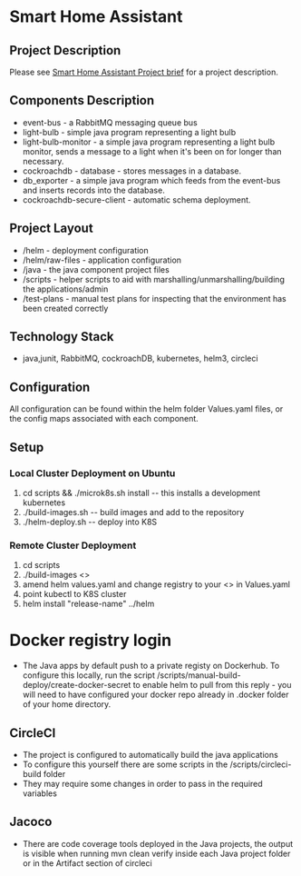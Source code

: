 # Smart Home Assistant 

## Project Description

Please see [Smart Home Assistant Project brief](./Brief.pdf) for a project description.

## Components Description

- event-bus - a RabbitMQ messaging queue bus
- light-bulb - simple java program representing a light bulb
- light-bulb-monitor - a simple java program representing a light bulb monitor, sends a message to a light when it's been on for longer than necessary.
- cockroachdb - database - stores messages in a database.
- db_exporter - a simple java program which feeds from the event-bus and inserts records into the database.
- cockroachdb-secure-client - automatic schema deployment.

## Project Layout

- /helm - deployment configuration
- /helm/raw-files - application configuration
- /java - the java component project files
- /scripts - helper scripts to aid with marshalling/unmarshalling/building the applications/admin
- /test-plans - manual test plans for inspecting that the environment has been created correctly

## Technology Stack

- java,junit, RabbitMQ, cockroachDB, kubernetes, helm3, circleci

## Configuration

All configuration can be found within the helm folder Values.yaml files, or the config maps associated with each component.

## Setup

### Local Cluster Deployment on Ubuntu
1. cd scripts && ./microk8s.sh install -- this installs a development kubernetes
2. ./build-images.sh -- build images and add to the repository
3. ./helm-deploy.sh -- deploy into K8S

### Remote Cluster Deployment
1. cd scripts
2. ./build-images <<your registry>>
3.  amend helm values.yaml and change registry to your <<your registry>> in Values.yaml
4. point kubectl to K8S cluster
5.  helm install "release-name" ../helm

# Docker registry login

- The Java apps by default push to a private registy on Dockerhub. To configure this locally, run the script /scripts/manual-build-deploy/create-docker-secret to enable
helm to pull from this reply - you will need to have configured your docker repo already
in .docker folder of your home directory.

## CircleCI

- The project is configured to automatically build the java applications 
- To configure this yourself there are some scripts in the /scripts/circleci-build folder
- They may require some changes in order to pass in the required variables

## Jacoco

- There are code coverage tools deployed in the Java projects, the output is visible when running mvn clean verify inside each Java project folder or in the Artifact section of circleci
